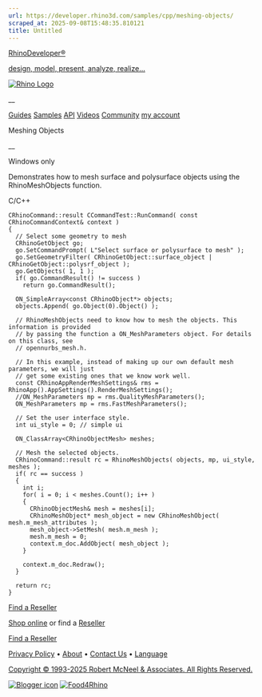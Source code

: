 ```yaml
---
url: https://developer.rhino3d.com/samples/cpp/meshing-objects/
scraped_at: 2025-09-08T15:48:35.810121
title: Untitled
---
```


[RhinoDeveloper®](/)

[design, model, present, analyze, realize...](/)

[![Rhino Logo](https://developer.rhino3d.com/images/rhinodevlogo.png)](/)

__

[Guides](https://developer.rhino3d.com/guides)
[Samples](https://developer.rhino3d.com/samples)
[API](https://developer.rhino3d.com/api)
[Videos](https://developer.rhino3d.com/videos)
[Community](https://discourse.mcneel.com/c/rhino-developer) [my account
](https://www.rhino3d.com/my-account/ "Manage your account, licenses, and
teams")

Meshing Objects

__

Windows only

Demonstrates how to mesh surface and polysurface objects using the
RhinoMeshObjects function.

C/C++

    
    
    CRhinoCommand::result CCommandTest::RunCommand( const CRhinoCommandContext& context )
    {
      // Select some geometry to mesh
      CRhinoGetObject go;
      go.SetCommandPrompt( L"Select surface or polysurface to mesh" );
      go.SetGeometryFilter( CRhinoGetObject::surface_object | CRhinoGetObject::polysrf_object );
      go.GetObjects( 1, 1 );
      if( go.CommandResult() != success )
        return go.CommandResult();
    
      ON_SimpleArray<const CRhinoObject*> objects;
      objects.Append( go.Object(0).Object() );
    
      // RhinoMeshObjects need to know how to mesh the objects. This information is provided
      // by passing the function a ON_MeshParameters object. For details on this class, see
      // opennurbs_mesh.h.
    
      // In this example, instead of making up our own default mesh parameters, we will just
      // get some existing ones that we know work well.
      const CRhinoAppRenderMeshSettings& rms = RhinoApp().AppSettings().RenderMeshSettings();
      //ON_MeshParameters mp = rms.QualityMeshParameters();
      ON_MeshParameters mp = rms.FastMeshParameters();
    
      // Set the user interface style.
      int ui_style = 0; // simple ui
    
      ON_ClassArray<CRhinoObjectMesh> meshes;
    
      // Mesh the selected objects.
      CRhinoCommand::result rc = RhinoMeshObjects( objects, mp, ui_style, meshes );
      if( rc == success )
      {
        int i;
        for( i = 0; i < meshes.Count(); i++ )
        {
          CRhinoObjectMesh& mesh = meshes[i];
          CRhinoMeshObject* mesh_object = new CRhinoMeshObject( mesh.m_mesh_attributes );
          mesh_object->SetMesh( mesh.m_mesh );
          mesh.m_mesh = 0;
          context.m_doc.AddObject( mesh_object );
        }
    
        context.m_doc.Redraw();
      }
    
      return rc;
    }
    

  

[Find a Reseller](https://www.rhino3d.com/sales)

[Shop online](https://www.rhino3d.com/store) or find a
[Reseller](https://www.rhino3d.com/sales)

[Find a Reseller](https://www.rhino3d.com/sales)

[Privacy Policy](https://www.rhino3d.com/privacy) •
[About](https://www.rhino3d.com/mcneel/about) • [Contact
Us](https://www.rhino3d.com/mcneel/contact) • [
Language](https://www.rhino3d.com/language "Change to a different region or
language")

[Copyright © 1993-2025 Robert McNeel & Associates. All Rights
Reserved.](https://www.rhino3d.com/mcneel/about)

[](https://www.facebook.com/McNeelRhinoceros/)
[](https://twitter.com/bobmcneel) [](https://www.linkedin.com/groups/75313/)
[](https://www.youtube.com/user/RhinoGuide/videos) [](https://vimeo.com/rhino)
[![Blogger
icon](https://developer.rhino3d.com/images/blogger.svg)](http://blog.rhino3d.com/)
[![Food4Rhino](https://developer.rhino3d.com/images/f4r_icon_01.svg)](https://www.food4rhino.com)


